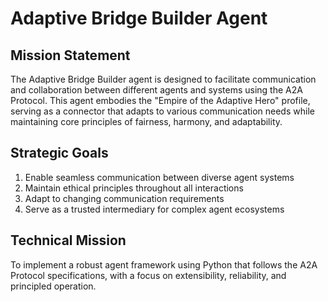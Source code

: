 # Adaptive Bridge Builder Agent

## Mission Statement
The Adaptive Bridge Builder agent is designed to facilitate communication and collaboration between different agents and systems using the A2A Protocol. This agent embodies the "Empire of the Adaptive Hero" profile, serving as a connector that adapts to various communication needs while maintaining core principles of fairness, harmony, and adaptability.

## Strategic Goals
1. Enable seamless communication between diverse agent systems
2. Maintain ethical principles throughout all interactions
3. Adapt to changing communication requirements
4. Serve as a trusted intermediary for complex agent ecosystems

## Technical Mission
To implement a robust agent framework using Python that follows the A2A Protocol specifications, with a focus on extensibility, reliability, and principled operation.
